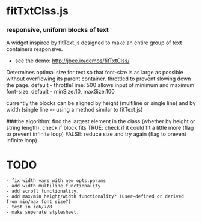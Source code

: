 fitTxtClss.js
=============
### responsive, uniform blocks of text
A widget inspired by fitText.js designed to make an entire group of text containers responsive.
- see the demo: http://jbee.io/demos/fitTxtClss/


Determines optimal size for text so that font-size is as large as possible without overflowing its parent container.
throttled to prevent slowing down the page. default - throttleTime: 500
allows input of minimum and maximum font-size. default - minSize:10, maxSize:100


currently the blocks can be aligned by height (multiline or single line)
and by width (single line -- using a method similar to fitText.js)


###the algorithm: 
		find the largest element in the class (whether by height or string length).
		check if block fits
			TRUE: check if it could fit a little more (flag to prevent infinite loop)
			FALSE: reduce size and try again  (flag to prevent infinite loop)

TODO
=====
	- fix width vars with new opts.params
	- add width multiline functionality
	- add scroll functionality.
	- add max/min height/width functionality? (user-defined or derived from min/max font size?)
	- test in ie6/7/8
	- make seperate stylesheet.

